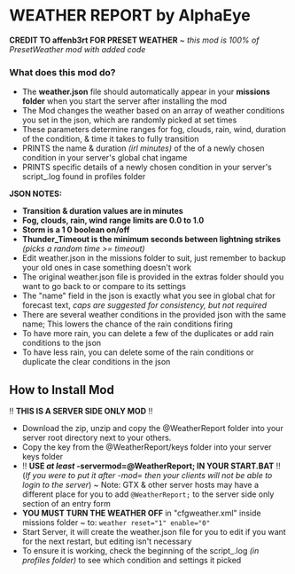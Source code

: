 # WEATHER REPORT by AlphaEye
**CREDIT TO affenb3rt FOR PRESET WEATHER** ~ *this mod is 100% of PresetWeather mod with added code*

### What does this mod do?
* The **weather.json** file should automatically appear in your **missions folder** when you start the server after installing the mod
* The Mod changes the weather based on an array of weather conditions you set in the json, which are randomly picked at set times
* These parameters determine ranges for fog, clouds, rain, wind, duration of the condition, & time it takes to fully transition
* PRINTS the name & duration *(irl minutes)* of the of a newly chosen condition in your server's global chat ingame
* PRINTS specific details of a newly chosen condition in your server's script_.log found in profiles folder

**JSON NOTES:**
* **Transition & duration values are in minutes**
* **Fog, clouds, rain, wind range limits are 0.0 to 1.0**
* **Storm is a 1 0 boolean on/off**
* **Thunder_Timeout is the minimum seconds between lightning strikes** _(picks a random time >= timeout)_
* Edit weather.json in the missions folder to suit, just remember to backup your old ones in case something doesn't work
* The original weather.json file is provided in the extras folder should you want to go back to or compare to its settings
* The "name" field in the json is exactly what you see in global chat for forecast text, _caps are suggested for consistency, but not required_
* There are several weather conditions in the provided json with the same name; This lowers the chance of the rain conditions firing
* To have more rain, you can delete a few of the duplicates or add rain conditions to the json
* To have less rain, you can delete some of the rain conditions or duplicate the clear conditions in the json

## How to Install Mod
!! **THIS IS A SERVER SIDE ONLY MOD** !!
* Download the zip, unzip and copy the @WeatherReport folder into your server root directory next to your others.  
* Copy the key from the @WeatherReport/keys folder into your server keys folder 
* !! **USE _at least_ -servermod=@WeatherReport; IN YOUR START.BAT** !! (_If you were to put it after -mod= then your clients will not be able to login to the server_) ~ Note: GTX & other server hosts may have a different place for you to add `@WeatherReport;` to the server side only section of an entry form
* **YOU MUST TURN THE WEATHER OFF** in "cfgweather.xml" inside missions folder ~ to: `weather reset="1" enable="0"`
* Start Server, it will create the weather.json file for you to edit if you want for the next restart, but editing isn't necessary
* To ensure it is working, check the beginning of the script_.log _(in profiles folder)_ to see which condition and settings it picked